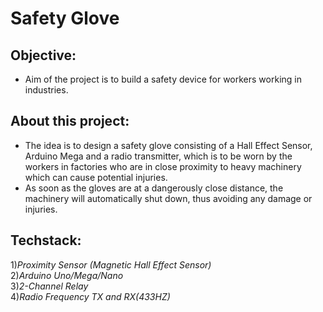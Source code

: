 # Safety Glove
## Objective:  
* Aim of the project is to build a safety device for workers working in industries.

## About this project:

* The idea is to design a safety glove consisting of a Hall Effect Sensor, Arduino Mega and a radio transmitter, which is to be worn by the workers in factories who are in close proximity to heavy machinery which can cause potential injuries.
* As soon as the gloves are at a dangerously close distance, the machinery will automatically shut down, thus avoiding any damage or injuries.

## Techstack:
1)*Proximity Sensor (Magnetic Hall Effect Sensor)*<br/>
2)*Arduino Uno/Mega/Nano*<br/>
3)*2-Channel Relay*<br/>
4)*Radio Frequency TX and RX(433HZ)*<br/>




